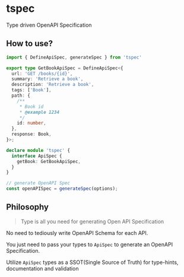 # tspec
Type driven OpenAPI Specification

## How to use?
```ts
import { DefineApiSpec, generateSpec } from 'tspec'

export type GetBookApiSpec = DefineApiSpec<{
  url: 'GET /books/{id}',
  summary: 'Retrieve a book',
  description: 'Retrieve a book',
  tags: ['Book'],
  path: {
    /**
     * Book id
     * @example 1234
     */
    id: number,
  },
  response: Book,
}>;

declare module 'tspec' {
  interface ApiSpec {
    getBook: GetBookApiSpec,
  }
}

// generate OpenAPI Spec
const openAPISpec = generateSpec(options);

```

## Philosophy

> Type is all you need for generating Open API Specification
> 

No need to tediously write OpenAPI Schema for each API.

You just need to pass your types to `ApiSpec` to generate an OpenAPI Specification.

Utilize `ApiSpec` types as a SSOT(Single Source of Truth) for type-hints, documentation and validation

